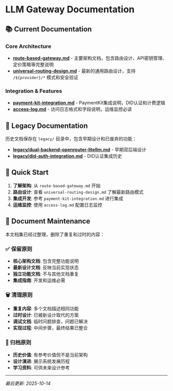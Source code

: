 # LLM Gateway Documentation

## 📚 Current Documentation

### Core Architecture

- **[route-based-gateway.md](./route-based-gateway.md)** - 主要架构文档，包含路由设计、API密钥管理、定价策略等完整说明
- **[universal-routing-design.md](./universal-routing-design.md)** - 最新的通用路由设计，支持
  `/${provider}/*` 模式和安全验证

### Integration & Features

- **[payment-kit-integration.md](./payment-kit-integration.md)** -
  PaymentKit集成说明，DID认证和计费逻辑
- **[access-log.md](./access-log.md)** - 访问日志格式和字段说明，运维监控必读

## 📁 Legacy Documentation

历史文档保存在 `legacy/` 目录中，包含早期设计和已废弃的功能：

- **[legacy/dual-backend-openrouter-litellm.md](./legacy/dual-backend-openrouter-litellm.md)** - 早期双后端设计
- **[legacy/did-auth-integration.md](./legacy/did-auth-integration.md)** -
  DID认证集成历史

## 🎯 Quick Start

1. **了解架构**: 从 `route-based-gateway.md` 开始
2. **路由设计**: 查看 `universal-routing-design.md` 了解最新路由模式
3. **集成开发**: 参考 `payment-kit-integration.md` 进行集成
4. **运维监控**: 使用 `access-log.md` 配置日志监控

## 📝 Document Maintenance

本文档集已经过整理，删除了重复和过时的内容：

### ✅ 保留原则

- **核心架构文档**: 包含完整功能说明
- **最新设计文档**: 反映当前实现状态
- **独立功能文档**: 不与其他文档重复
- **集成指南**: 开发和运维必需

### 🗑️ 清理原则

- **重复内容**: 多个文档描述相同功能
- **过时设计**: 已被新设计取代的方案
- **调试文档**: 临时问题排查，问题已解决
- **实现过程**: 中间步骤，最终结果已整合

### 📁 归档原则

- **历史价值**: 有参考价值但不是当前架构
- **设计演进**: 展示系统发展历程
- **学习资料**: 可供未来设计参考

---

_最后更新: 2025-10-14_
